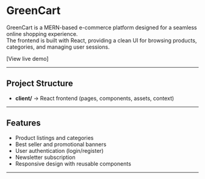 # GreenCart

GreenCart is a MERN-based e-commerce platform designed for a seamless online shopping experience.  
The frontend is built with React, providing a clean UI for browsing products, categories, and managing user sessions.

[View live demo]

---

## Project Structure

- **client/** → React frontend (pages, components, assets, context)

---

## Features

- Product listings and categories
- Best seller and promotional banners
- User authentication (login/register)
- Newsletter subscription
- Responsive design with reusable components

---
